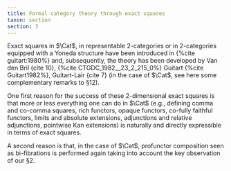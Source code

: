 ```yaml
---
title: Formal category theory through exact squares
taxon: section
section: 3
---
```


Exact squares in $\Cat$, in representable 2-categories or in 2-categories equipped with a Yoneda structure have been introduced in {%cite guitart:1980%} and, subsequently, the theory has been developed by Van den Bril {cite 10}, {%cite CTGDC_1982__23_2_215_0%} Guitart {%cite Guitart1982%}, Guitart-Lair {cite 7} (in the case of $\Cat$, see here some complementary remarks to §12).

One first reason for the success of these 2-dimensional exact squares is that more or less everything one can do in $\Cat$ (e.g., defining comma and co-comma squares, rich functors, opaque functors, co-fully faithful functors, limits and absolute extensions, adjunctions and relative adjunctions, pointwise Kan extensions) is naturally and directly expressible in terms of exact squares.

A second reason is that, in the case of $\Cat$, profunctor composition seen as bi-fibrations is performed again taking into account the key observation of our §2.